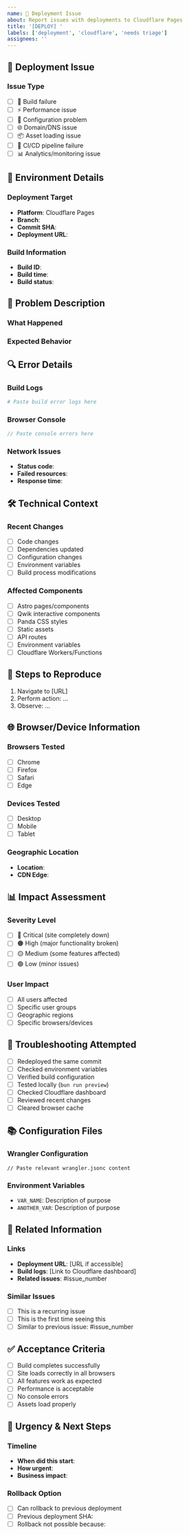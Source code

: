 ```yaml
---
name: 🚀 Deployment Issue
about: Report issues with deployments to Cloudflare Pages
title: '[DEPLOY] '
labels: ['deployment', 'cloudflare', 'needs triage']
assignees: ''
---
```


## 🚀 Deployment Issue

### Issue Type
<!-- Select the type of deployment issue -->

- [ ] 🔴 Build failure
- [ ] ⚡ Performance issue
- [ ] 🔧 Configuration problem
- [ ] 🌐 Domain/DNS issue
- [ ] 📦 Asset loading issue
- [ ] 🔄 CI/CD pipeline failure
- [ ] 📊 Analytics/monitoring issue

## 📍 Environment Details

### Deployment Target
- **Platform**: Cloudflare Pages
- **Branch**: <!-- e.g., main, develop, feature/xyz -->
- **Commit SHA**: <!-- Last deployed commit -->
- **Deployment URL**: <!-- Preview or production URL -->

### Build Information
- **Build ID**: <!-- Cloudflare build ID if available -->
- **Build time**: <!-- When the build was triggered -->
- **Build status**: <!-- Success/Failed/In Progress -->

## 📝 Problem Description
<!-- Describe the deployment issue in detail -->

### What Happened
<!-- Clear description of the issue -->

### Expected Behavior
<!-- What should have happened instead -->

## 🔍 Error Details

### Build Logs
<!-- Paste relevant build logs or error messages -->

```bash
# Paste build error logs here
```

### Browser Console
<!-- Any client-side errors after deployment -->

```javascript
// Paste console errors here
```

### Network Issues
<!-- Any 404s, 500s, or loading issues -->

- **Status code**: <!-- HTTP status -->
- **Failed resources**: <!-- URLs that fail to load -->
- **Response time**: <!-- If performance related -->

## 🛠️ Technical Context

### Recent Changes
<!-- What changed since the last successful deployment? -->

- [ ] Code changes
- [ ] Dependencies updated
- [ ] Configuration changes
- [ ] Environment variables
- [ ] Build process modifications

### Affected Components
<!-- Which parts of the application are affected? -->

- [ ] Astro pages/components
- [ ] Qwik interactive components
- [ ] Panda CSS styles
- [ ] Static assets
- [ ] API routes
- [ ] Environment variables
- [ ] Cloudflare Workers/Functions

## 🔄 Steps to Reproduce
<!-- How can someone else reproduce this issue? -->

1. Navigate to [URL]
2. Perform action: ...
3. Observe: ...

## 🌐 Browser/Device Information
<!-- Where does the issue occur? -->

### Browsers Tested
- [ ] Chrome
- [ ] Firefox
- [ ] Safari
- [ ] Edge

### Devices Tested
- [ ] Desktop
- [ ] Mobile
- [ ] Tablet

### Geographic Location
<!-- Does the issue occur in specific regions? -->
- **Location**: <!-- Your location when testing -->
- **CDN Edge**: <!-- If known -->

## 📊 Impact Assessment

### Severity Level
- [ ] 🔴 Critical (site completely down)
- [ ] 🟠 High (major functionality broken)
- [ ] 🟡 Medium (some features affected)
- [ ] 🟢 Low (minor issues)

### User Impact
- [ ] All users affected
- [ ] Specific user groups
- [ ] Geographic regions
- [ ] Specific browsers/devices

## 🔧 Troubleshooting Attempted
<!-- What have you already tried? -->

- [ ] Redeployed the same commit
- [ ] Checked environment variables
- [ ] Verified build configuration
- [ ] Tested locally (`bun run preview`)
- [ ] Checked Cloudflare dashboard
- [ ] Reviewed recent changes
- [ ] Cleared browser cache

## 📚 Configuration Files
<!-- Share relevant configuration if needed -->

### Wrangler Configuration
<!-- If the issue might be configuration-related -->

```jsonc
// Paste relevant wrangler.jsonc content
```

### Environment Variables
<!-- List any new or changed environment variables (DO NOT include values) -->

- `VAR_NAME`: Description of purpose
- `ANOTHER_VAR`: Description of purpose

## 🔗 Related Information
<!-- Additional context that might help -->

### Links
- **Deployment URL**: [URL if accessible]
- **Build logs**: [Link to Cloudflare dashboard]
- **Related issues**: #issue_number

### Similar Issues
<!-- Have you seen this before? -->
- [ ] This is a recurring issue
- [ ] This is the first time seeing this
- [ ] Similar to previous issue: #issue_number

## ✅ Acceptance Criteria
<!-- What does "resolved" look like? -->

- [ ] Build completes successfully
- [ ] Site loads correctly in all browsers
- [ ] All features work as expected
- [ ] Performance is acceptable
- [ ] No console errors
- [ ] Assets load properly

## 🚨 Urgency & Next Steps
<!-- How urgent is this issue? -->

### Timeline
- **When did this start**: <!-- Date/time -->
- **How urgent**: <!-- Immediate/Today/This week/When possible -->
- **Business impact**: <!-- Any business implications -->

### Rollback Option
- [ ] Can rollback to previous deployment
- [ ] Previous deployment SHA: <!-- commit hash -->
- [ ] Rollback not possible because: <!-- reason -->

